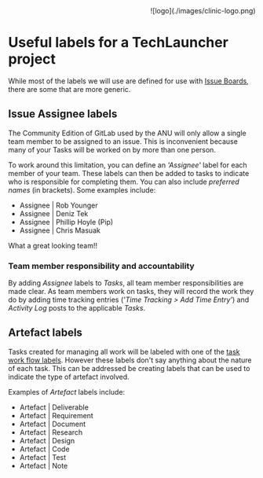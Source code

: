 <div align="right">![logo](./images/clinic-logo.png)
<div align="left">

# Useful labels for a TechLauncher project

While most of the labels we will use are defined for use with [Issue Boards](./concept-boards.md), there are some that are more generic.

## Issue Assignee labels

The Community Edition of GitLab used by the ANU will only allow a single team member to be assigned to an issue. This is inconvenient because many of your Tasks will be worked on by more than one person.

To work around this limitation, you can define an *'Assignee'* label for each member of your team. These labels can then be added to tasks to indicate who is responsible for completing them. You can also include *preferred names* (in brackets). Some examples include:

* Assignee | Rob Younger
* Assignee | Deniz Tek
* Assignee | Phillip Hoyle (Pip)
* Assignee | Chris Masuak

What a great looking team!!
### Team member responsibility and accountability

By adding *Assignee* labels to *Tasks*, all team member responsibilities are made clear. As team members work on tasks, they will record the work they do by adding time tracking entries (*'Time Tracking > Add Time Entry'*) and  *Activity Log* posts to the applicable *Tasks*.

### 
## Artefact labels

Tasks created for managing all work will be labeled with one of the [task work flow labels](./setup-task-management-board.md). However these labels don't say anything about the nature of each task. This can be addressed be creating labels that can be used to indicate the type of artefact involved.

Examples of *Artefact* labels include:

* Artefact | Deliverable
* Artefact | Requirement
* Artefact | Document
* Artefact | Research
* Artefact | Design
* Artefact | Code
* Artefact | Test
* Artefact | Note
